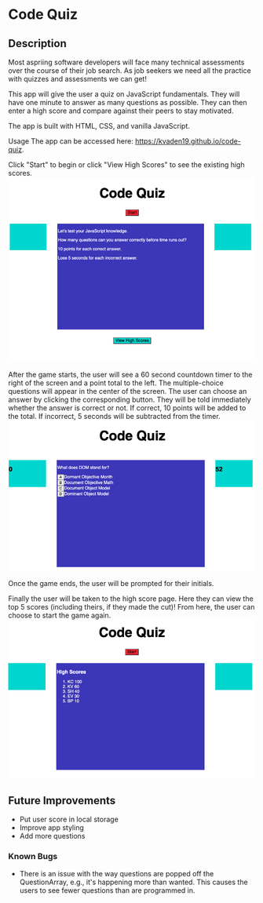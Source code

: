 # Code Quiz

## Description
Most aspriing software developers will face many technical assessments over the course of their job search. As job seekers we need all the practice with quizzes and assessments we can get!

This app will give the user a quiz on JavaScript fundamentals. They will have one minute to answer as many questions as possible. They can then enter a high score and compare against their peers to stay motivated.

The app is built with HTML, CSS, and vanilla JavaScript.

Usage
The app can be accessed here: https://kvaden19.github.io/code-quiz.

Click "Start" to begin or click "View High Scores" to see the existing high scores.
![Code quiz landing page](/assets/images/instructions.png "Landing Page")

After the game starts, the user will see a 60 second countdown timer to the right of the screen and a point total to the left. The multiple-choice questions will appear in the center of the screen. The user can choose an answer by clicking the corresponding button. They will be told immediately whether the answer is correct or not. If correct, 10 points will be added to the total. If incorrect, 5 seconds will be subtracted from the timer.
![Example quiz question](/assets/images/question.png "Sample question")

Once the game ends, the user will be prompted for their initials. 

Finally the user will be taken to the high score page. Here they can view the top 5 scores (including theirs, if they made the cut)! From here, the user can choose to start the game again.
![High Score page](/assets/images/highscores.png "User Prompt")

## Future Improvements
- Put user score in local storage
- Improve app styling
- Add more questions

### Known Bugs
- There is an issue with the way questions are popped off the QuestionArray, e.g., it's happening more than wanted. This causes the users to see fewer questions than are programmed in. 
